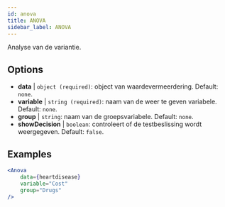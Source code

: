 ```yaml
---
id: anova
title: ANOVA
sidebar_label: ANOVA
---
```


Analyse van de variantie.

## Options

* __data__ | `object (required)`: object van waardevermeerdering. Default: `none`.
* __variable__ | `string (required)`: naam van de weer te geven variabele. Default: `none`.
* __group__ | `string`: naam van de groepsvariabele. Default: `none`.
* __showDecision__ | `boolean`: controleert of de testbeslissing wordt weergegeven. Default: `false`.


## Examples

```jsx live
<Anova
    data={heartdisease} 
    variable="Cost"
    group="Drugs"
/>
```
